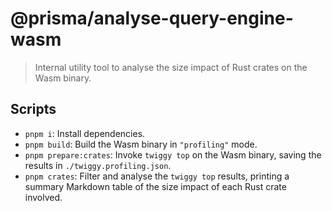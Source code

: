 # @prisma/analyse-query-engine-wasm

> Internal utility tool to analyse the size impact of Rust crates on the Wasm binary.

## Scripts

- `pnpm i`: Install dependencies.
- `pnpm build`: Build the Wasm binary in `"profiling"` mode.
- `pnpm prepare:crates`: Invoke `twiggy top` on the Wasm binary, saving the results in `./twiggy.profiling.json`.
- `pnpm crates`: Filter and analyse the `twiggy top` results, printing a summary Markdown table of the size impact of each Rust crate involved.
